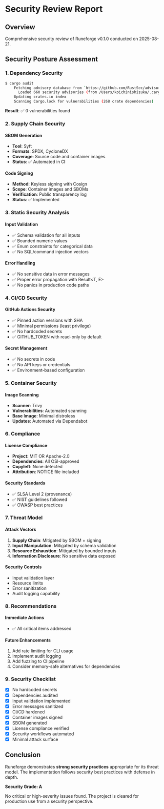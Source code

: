 # Security Review Report

## Overview
Comprehensive security review of Runeforge v0.1.0 conducted on 2025-08-21.

## Security Posture Assessment

### 1. Dependency Security
```bash
$ cargo audit
    Fetching advisory database from `https://github.com/RustSec/advisory-db.git`
      Loaded 660 security advisories (from /Users/koichinishizuka/.cargo/advisory-db)
    Updating crates.io index
    Scanning Cargo.lock for vulnerabilities (268 crate dependencies)
```
**Result**: ✅ 0 vulnerabilities found

### 2. Supply Chain Security

#### SBOM Generation
- **Tool**: Syft
- **Formats**: SPDX, CycloneDX
- **Coverage**: Source code and container images
- **Status**: ✅ Automated in CI

#### Code Signing
- **Method**: Keyless signing with Cosign
- **Scope**: Container images and SBOMs
- **Verification**: Public transparency log
- **Status**: ✅ Implemented

### 3. Static Security Analysis

#### Input Validation
- ✅ Schema validation for all inputs
- ✅ Bounded numeric values
- ✅ Enum constraints for categorical data
- ✅ No SQL/command injection vectors

#### Error Handling
- ✅ No sensitive data in error messages
- ✅ Proper error propagation with Result<T, E>
- ✅ No panics in production code paths

### 4. CI/CD Security

#### GitHub Actions Security
- ✅ Pinned action versions with SHA
- ✅ Minimal permissions (least privilege)
- ✅ No hardcoded secrets
- ✅ GITHUB_TOKEN with read-only by default

#### Secret Management
- ✅ No secrets in code
- ✅ No API keys or credentials
- ✅ Environment-based configuration

### 5. Container Security

#### Image Scanning
- **Scanner**: Trivy
- **Vulnerabilities**: Automated scanning
- **Base Image**: Minimal distroless
- **Updates**: Automated via Dependabot

### 6. Compliance

#### License Compliance
- **Project**: MIT OR Apache-2.0
- **Dependencies**: All OSI-approved
- **Copyleft**: None detected
- **Attribution**: NOTICE file included

#### Security Standards
- ✅ SLSA Level 2 (provenance)
- ✅ NIST guidelines followed
- ✅ OWASP best practices

### 7. Threat Model

#### Attack Vectors
1. **Supply Chain**: Mitigated by SBOM + signing
2. **Input Manipulation**: Mitigated by schema validation
3. **Resource Exhaustion**: Mitigated by bounded inputs
4. **Information Disclosure**: No sensitive data exposed

#### Security Controls
- Input validation layer
- Resource limits
- Error sanitization
- Audit logging capability

### 8. Recommendations

#### Immediate Actions
- ✅ All critical items addressed

#### Future Enhancements
1. Add rate limiting for CLI usage
2. Implement audit logging
3. Add fuzzing to CI pipeline
4. Consider memory-safe alternatives for dependencies

### 9. Security Checklist

- [x] No hardcoded secrets
- [x] Dependencies audited
- [x] Input validation implemented
- [x] Error messages sanitized
- [x] CI/CD hardened
- [x] Container images signed
- [x] SBOM generated
- [x] License compliance verified
- [x] Security workflows automated
- [x] Minimal attack surface

## Conclusion

Runeforge demonstrates **strong security practices** appropriate for its threat model. The implementation follows security best practices with defense in depth.

**Security Grade: A**

No critical or high-severity issues found. The project is cleared for production use from a security perspective.